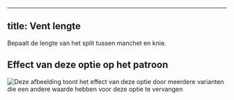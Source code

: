 ***

## title: Vent lengte

Bepaalt de lengte van het split tussen manchet en knie.

## Effect van deze optie op het patroon

![Deze afbeelding toont het effect van deze optie door meerdere varianten die een andere waarde hebben voor deze optie te vervangen](cornelius\_ventlength\_sample.svg "Effect van deze optie op het patroon")
